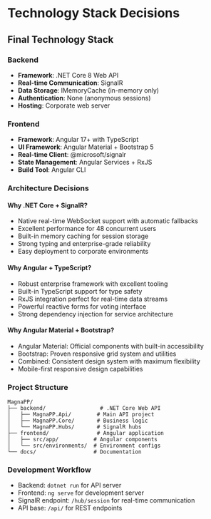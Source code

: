 # Technology Stack Decisions

## Final Technology Stack

### Backend
- **Framework**: .NET Core 8 Web API
- **Real-time Communication**: SignalR
- **Data Storage**: IMemoryCache (in-memory only)
- **Authentication**: None (anonymous sessions)
- **Hosting**: Corporate web server

### Frontend
- **Framework**: Angular 17+ with TypeScript
- **UI Framework**: Angular Material + Bootstrap 5
- **Real-time Client**: @microsoft/signalr
- **State Management**: Angular Services + RxJS
- **Build Tool**: Angular CLI

### Architecture Decisions

#### Why .NET Core + SignalR?
- Native real-time WebSocket support with automatic fallbacks
- Excellent performance for 48 concurrent users
- Built-in memory caching for session storage
- Strong typing and enterprise-grade reliability
- Easy deployment to corporate environments

#### Why Angular + TypeScript?
- Robust enterprise framework with excellent tooling
- Built-in TypeScript support for type safety
- RxJS integration perfect for real-time data streams
- Powerful reactive forms for voting interface
- Strong dependency injection for service architecture

#### Why Angular Material + Bootstrap?
- Angular Material: Official components with built-in accessibility
- Bootstrap: Proven responsive grid system and utilities
- Combined: Consistent design system with maximum flexibility
- Mobile-first responsive design capabilities

### Project Structure
```
MagnaPP/
├── backend/                 # .NET Core Web API
│   ├── MagnaPP.Api/        # Main API project
│   ├── MagnaPP.Core/       # Business logic
│   └── MagnaPP.Hubs/       # SignalR hubs
├── frontend/               # Angular application
│   ├── src/app/           # Angular components
│   └── src/environments/  # Environment configs
└── docs/                  # Documentation
```

### Development Workflow
- Backend: `dotnet run` for API server
- Frontend: `ng serve` for development server
- SignalR endpoint: `/hub/session` for real-time communication
- API base: `/api/` for REST endpoints